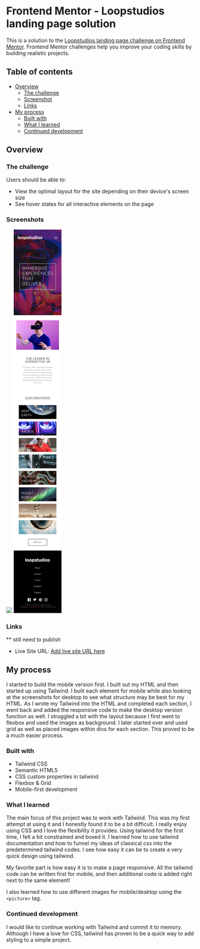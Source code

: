# Frontend Mentor - Loopstudios landing page solution

This is a solution to the [Loopstudios landing page challenge on Frontend Mentor](https://www.frontendmentor.io/challenges/loopstudios-landing-page-N88J5Onjw). Frontend Mentor challenges help you improve your coding skills by building realistic projects. 

## Table of contents

- [Overview](#overview)
  - [The challenge](#the-challenge)
  - [Screenshot](#screenshot)
  - [Links](#links)
- [My process](#my-process)
  - [Built with](#built-with)
  - [What I learned](#what-i-learned)
  - [Continued development](#continued-development)


## Overview

### The challenge

Users should be able to:

- View the optimal layout for the site depending on their device's screen size
- See hover states for all interactive elements on the page

### Screenshots

![](./screenshots/screenshot-desktop.png)
![](./screenshots/screenshot-mobile.png)



### Links
** still need to publish 
- Live Site URL: [Add live site URL here](https://your-live-site-url.com)


## My process

I started to build the mobile version first.  I built out my HTML and then started up using Tailwind.  I built each element for mobile while also looking at the screenshots for desktop to see what structure may be best for my HTML.  As I wrote my Tailwind into the HTML and completed each section, I went back and added the responsive code to make the desktop version function as well.  I struggled a bit with the layout because I first went to flexbox and used the images as background.  I later started over and used grid as well as placed images within divs for each section.  This proved to be a much easier process.


### Built with

- Tailwind CSS
- Semantic HTML5
- CSS custom properties in tailwind
- Flexbox & Grid
- Mobile-first development


### What I learned

The main focus of this project was to work with Tailwind.  This was my first attempt at using it and I honestly found it to be a bit difficult.  I really enjoy using CSS and I love the flexibility it provides.  Using tailwind for the first time, I felt a bit constrained and boxed it.  I learned how to use tailwind documentation and how to funnel my ideas of classical css into the predetermined tailwind codes.  I see how easy it can be to create a very quick design using tailwind.

My favorite part is how easy it is to make a page responsive.  All the tailwind code can be written first for mobile, and then additional code is added right next to the same element!

I also learned how to use different images for mobile/desktop using the ```<picture>``` tag.


### Continued development

I would like to continue working with Tailwind and commit it to memory.  Although I have a love for CSS, tailwind has proven to be a quick way to add styling to a simple project. 

